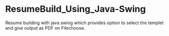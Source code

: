# ResumeBuild_Using_Java-Swing
 Resume building with java swing which provides option to select the templet and give output as PDF on Filechoose.
